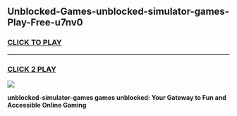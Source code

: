 
## Unblocked-Games-unblocked-simulator-games-Play-Free-u7nv0
<h3>
<a href="https://premium76.site?title=unblocked-simulator-games&ref=24M">CLICK TO PLAY</a></h3>
<hr>

<h3>
<a href="https://premium76.site?title=unblocked-simulator-games&ref=24M">CLICK 2 PLAY</a>
  
</h3>

<a href="https://premium76.site?title=unblocked-simulator-games&ref=24M"><img src="https://clearcache.store/games.png"></a>


**unblocked-simulator-games games unblocked: Your Gateway to Fun and Accessible Online Gaming**
